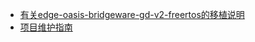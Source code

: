 *   [有关edge-oasis-bridgeware-gd-v2-freertos的移植说明](https://github.com/tingyulikeyou/edge-oasis-bridgeware-gd-v2-freertos-release-v1.0/tree/main/documents)
*  [项目维护指南](https://github.com/tingyulikeyou/edge-oasis-bridgeware-gd-v2-freertos-release-v1.0/tree/main/documents)

